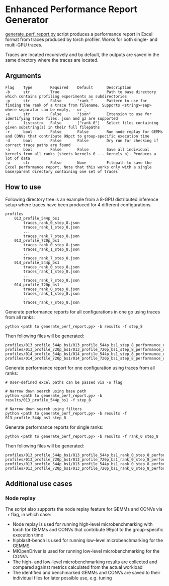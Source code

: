 # Enhanced Performance Report Generator

[generate_perf_report.py](./generate_perf_report.py) script produces a performance report in Excel format from traces produced by torch profiler. Works for both single- and multi-GPU traces.

Traces are located recursively and by default, the outputs are saved in the same directory where the traces are located.

## Arguments

```
Flag    Type        Required    Default      Description
-b      str         True                     Path to base directory which contains profiling experiments as subdirectories
-p      str         False       "rank_"      Pattern to use for finding the rank of a trace from filename. Supports <string><sep> where separator can be empty, - or _
-e      str         False       "json"       Extension to use for identifying trace files. json and gz are supported
-f      list<str>   False       ["rank_0"]   Select files containing given substring(s) in their full filepaths
-r      bool        False       False        Run node replay for GEMMs and CONVs that contribute 99pct to group-specific execution time
-d      bool        False       False        Dry run for checking if correct trace paths are found
-a      bool        False       False        Save all individual kernels from all ranks (sheets kernels_0 ... kernels_n). Produces a lot of data
-o      str         False       None         Filepath to save the Excel performance report. Note that this works only with a single base/parent directory containing one set of traces
```

## How to use

Following directory tree is an example from a 8-GPU distributed inference setup where traces have been produced for 4 different configurations.

```
profiles
    013_profile_544p_bs1
        traces_rank_0_step_8.json
        traces_rank_1_step_8.json
        ...
        traces_rank_7_step_8.json
    013_profile_720p_bs1
        traces_rank_0_step_8.json
        traces_rank_1_step_8.json
        ...
        traces_rank_7_step_8.json
    014_profile_544p_bs1
        traces_rank_0_step_8.json
        traces_rank_1_step_8.json
        ...
        traces_rank_7_step_8.json
    014_profile_720p_bs1
        traces_rank_0_step_8.json
        traces_rank_1_step_8.json
        ...
        traces_rank_7_step_8.json
```

Generate performance reports for all configurations in one go using traces from all ranks:

```
python <path to generate_perf_report.py> -b results -f step_8
```

Then following files will be generated:

```
profiles/013_profile_544p_bs1/013_profile_544p_bs1_step_8_performance_report.xlsx
profiles/013_profile_720p_bs1/013_profile_720p_bs1_step_8_performance_report.xlsx
profiles/014_profile_544p_bs1/014_profile_544p_bs1_step_8_performance_report.xlsx
profiles/014_profile_720p_bs1/014_profile_720p_bs1_step_8_performance_report.xlsx
```

Generate performance report for one configuration using traces from all ranks:

```
# User-defined excel paths can be passed via -o flag

# Narrow down search using base path
python <path to generate_perf_report.py> -b results/013_profile_544p_bs1 -f step_8

# Narrow down search using filters
python <path to generate_perf_report.py> -b results -f 013_profile_544p_bs1 step_8
```

Generate performance reports for single ranks:

```
python <path to generate_perf_report.py> -b results -f rank_0 step_8
```

Then following files will be generated:

```
profiles/013_profile_544p_bs1/013_profile_544p_bs1_rank_0_step_8_performance_report.xlsx
profiles/013_profile_720p_bs1/013_profile_720p_bs1_rank_0_step_8_performance_report.xlsx
profiles/013_profile_544p_bs1/013_profile_544p_bs1_rank_0_step_8_performance_report.xlsx
profiles/013_profile_720p_bs1/013_profile_720p_bs1_rank_0_step_8_performance_report.xlsx
```

## Additional use cases


### Node replay

The script also supports the node replay feature for GEMMs and CONVs via `-r` flag, in which case:

- Node replay is used for running high-level microbenchmarking with torch for GEMMs and CONVs that contribute 99pct to the group-specific execution time
- hipblaslt-bench is used for running low-level microbenchmarking for the GEMMS
- MIOpenDriver is used for running low-level microbenchmarking for the CONVs
- The high- and low-level microbenchmarking results are collected and compared against metrics calculated from the actual workload
- The identified and benchmarked GEMMs and CONVs are saved to their individual files for later possible use, e.g. tuning